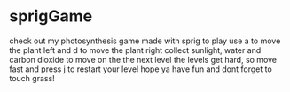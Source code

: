 # sprigGame

check out my photosynthesis game made with sprig
to play use a to move the plant left and d to move the plant right
collect sunlight, water and carbon dioxide to move on the the next level
the levels get hard, so move fast and press j to restart your level
hope ya have fun and dont forget to touch grass!

